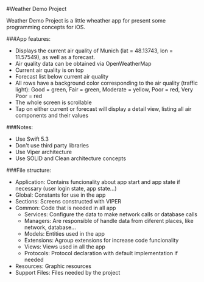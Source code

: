#Weather Demo Project

Weather Demo Project is a little wheather app for present some programming concepts for iOS.

###App features:

- Displays the current air quality of Munich (lat = 48.13743, lon = 11.57549), as well as a forecast. 
- Air quality data can be obtained via OpenWeatherMap
- Current air quality is on top
- Forecast list below current air quality
- All rows have a background color corresponding to the air quality (traffic light): Good = green, Fair = green, Moderate = yellow, Poor = red, Very Poor = red
- The whole screen is scrollable
- Tap on either current or forecast will display a detail view, listing all air components and their values

###Notes:
- Use Swift 5.3
- Don't use third party libraries
- Use Viper architecture
- Use SOLID and Clean architecture concepts

###File structure:
- Application: Contains funcionality about app start and app state if necessary (user login state, app state...) 
- Global: Constants for use in the app
- Sections: Screens constructed with VIPER
- Common: Code that is needed in all app
	- Services: Configure the data to make network calls or database calls
	- Managers: Are responsible of handle data from diferent places, like network, database...
	- Models: Entities used in the app
	- Extensions: Agroup extensions for increase code funcionality
	- Views: Views used in all the app
	- Protocols: Protocol declaration with default implementation if needed
- Resources: Graphic resources
- Support Files: Files needed by the project